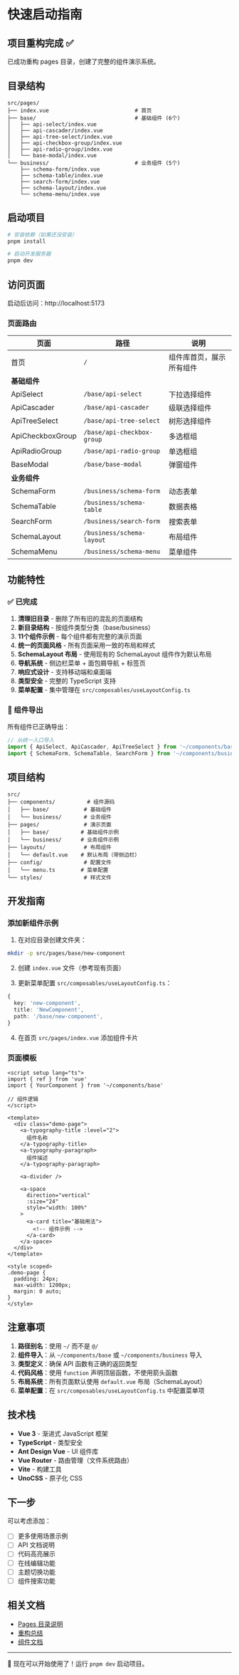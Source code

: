 # 快速启动指南

## 项目重构完成 ✅

已成功重构 pages 目录，创建了完整的组件演示系统。

## 目录结构

```
src/pages/
├── index.vue                           # 首页
├── base/                               # 基础组件 (6个)
│   ├── api-select/index.vue
│   ├── api-cascader/index.vue
│   ├── api-tree-select/index.vue
│   ├── api-checkbox-group/index.vue
│   ├── api-radio-group/index.vue
│   └── base-modal/index.vue
└── business/                           # 业务组件 (5个)
    ├── schema-form/index.vue
    ├── schema-table/index.vue
    ├── search-form/index.vue
    ├── schema-layout/index.vue
    └── schema-menu/index.vue
```

## 启动项目

```bash
# 安装依赖（如果还没安装）
pnpm install

# 启动开发服务器
pnpm dev
```

## 访问页面

启动后访问：http://localhost:5173

### 页面路由

| 页面 | 路径 | 说明 |
|------|------|------|
| 首页 | `/` | 组件库首页，展示所有组件 |
| **基础组件** | | |
| ApiSelect | `/base/api-select` | 下拉选择组件 |
| ApiCascader | `/base/api-cascader` | 级联选择组件 |
| ApiTreeSelect | `/base/api-tree-select` | 树形选择组件 |
| ApiCheckboxGroup | `/base/api-checkbox-group` | 多选框组 |
| ApiRadioGroup | `/base/api-radio-group` | 单选框组 |
| BaseModal | `/base/base-modal` | 弹窗组件 |
| **业务组件** | | |
| SchemaForm | `/business/schema-form` | 动态表单 |
| SchemaTable | `/business/schema-table` | 数据表格 |
| SearchForm | `/business/search-form` | 搜索表单 |
| SchemaLayout | `/business/schema-layout` | 布局组件 |
| SchemaMenu | `/business/schema-menu` | 菜单组件 |

## 功能特性

### ✅ 已完成

1. **清理旧目录** - 删除了所有旧的混乱的页面结构
2. **新目录结构** - 按组件类型分类（base/business）
3. **11个组件示例** - 每个组件都有完整的演示页面
4. **统一的页面风格** - 所有页面采用一致的布局和样式
5. **SchemaLayout 布局** - 使用现有的 SchemaLayout 组件作为默认布局
6. **导航系统** - 侧边栏菜单 + 面包屑导航 + 标签页
7. **响应式设计** - 支持移动端和桌面端
8. **类型安全** - 完整的 TypeScript 支持
9. **菜单配置** - 集中管理在 `src/composables/useLayoutConfig.ts`

### 📝 组件导出

所有组件已正确导出：

```typescript
// 从统一入口导入
import { ApiSelect, ApiCascader, ApiTreeSelect } from '~/components/base'
import { SchemaForm, SchemaTable, SearchForm } from '~/components/business'
```

## 项目结构

```
src/
├── components/          # 组件源码
│   ├── base/           # 基础组件
│   └── business/       # 业务组件
├── pages/              # 演示页面
│   ├── base/          # 基础组件示例
│   └── business/      # 业务组件示例
├── layouts/            # 布局组件
│   └── default.vue    # 默认布局（带侧边栏）
├── config/             # 配置文件
│   └── menu.ts        # 菜单配置
└── styles/             # 样式文件
```

## 开发指南

### 添加新组件示例

1. 在对应目录创建文件夹：
```bash
mkdir -p src/pages/base/new-component
```

2. 创建 `index.vue` 文件（参考现有页面）

3. 更新菜单配置 `src/composables/useLayoutConfig.ts`：
```typescript
{
  key: 'new-component',
  title: 'NewComponent',
  path: '/base/new-component',
}
```

4. 在首页 `src/pages/index.vue` 添加组件卡片

### 页面模板

```vue
<script setup lang="ts">
import { ref } from 'vue'
import { YourComponent } from '~/components/base'

// 组件逻辑
</script>

<template>
  <div class="demo-page">
    <a-typography-title :level="2">
      组件名称
    </a-typography-title>
    <a-typography-paragraph>
      组件描述
    </a-typography-paragraph>

    <a-divider />

    <a-space
      direction="vertical"
      :size="24"
      style="width: 100%"
    >
      <a-card title="基础用法">
        <!-- 组件示例 -->
      </a-card>
    </a-space>
  </div>
</template>

<style scoped>
.demo-page {
  padding: 24px;
  max-width: 1200px;
  margin: 0 auto;
}
</style>
```

## 注意事项

1. **路径别名**：使用 `~/` 而不是 `@/`
2. **组件导入**：从 `~/components/base` 或 `~/components/business` 导入
3. **类型定义**：确保 API 函数有正确的返回类型
4. **代码风格**：使用 `function` 声明顶层函数，不使用箭头函数
5. **布局系统**：所有页面默认使用 `default.vue` 布局（SchemaLayout）
6. **菜单配置**：在 `src/composables/useLayoutConfig.ts` 中配置菜单项

## 技术栈

- **Vue 3** - 渐进式 JavaScript 框架
- **TypeScript** - 类型安全
- **Ant Design Vue** - UI 组件库
- **Vue Router** - 路由管理（文件系统路由）
- **Vite** - 构建工具
- **UnoCSS** - 原子化 CSS

## 下一步

可以考虑添加：
- [ ] 更多使用场景示例
- [ ] API 文档说明
- [ ] 代码高亮展示
- [ ] 在线编辑功能
- [ ] 主题切换功能
- [ ] 组件搜索功能

## 相关文档

- [Pages 目录说明](src/pages/README.md)
- [重构总结](PAGES_RESTRUCTURE.md)
- [组件文档](src/components/README.md)

---

🎉 现在可以开始使用了！运行 `pnpm dev` 启动项目。
